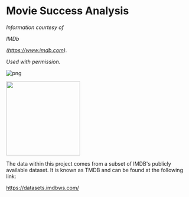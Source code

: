 # Movie Success Analysis

_Information courtesy of_

_IMDb_

_(https://www.imdb.com)._

_Used with permission._

![png](https://www.themoviedb.org/assets/2/v4/logos/v2/blue_square_2-d537fb228cf3ded904ef09b136fe3fec72548ebc1fea3fbbd1ad9e36364db38b.svg)

<img src="https://www.themoviedb.org/assets/2/v4/logos/v2/blue_square_2-d537fb228cf3ded904ef09b136fe3fec72548ebc1fea3fbbd1ad9e36364db38b.svg" width="200" />


The data within this project comes from a subset of IMDB's publicly available dataset. It is known as TMDB and can be found at the following link:

https://datasets.imdbws.com/